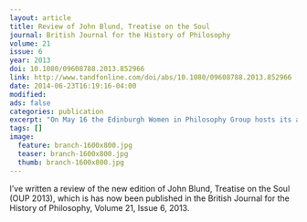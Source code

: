 ```yaml
---
layout: article
title: Review of John Blund, Treatise on the Soul
journal: British Journal for the History of Philosophy
volume: 21
issue: 6
year: 2013
doi: 10.1080/09608788.2013.852966
link: http://www.tandfonline.com/doi/abs/10.1080/09608788.2013.852966
date: 2014-06-23T16:19:16-04:00
modified:
ads: false
categories: publication
excerpt: "On May 16 the Edinburgh Women in Philosophy Group hosts its annual Spring Workshop. I will give a response to Amia Srinivasan."
tags: []
image:
  feature: branch-1600x800.jpg 
  teaser: branch-1600x800.jpg
  thumb: branch-1600x800.jpg
---
```


I’ve written a review of the new edition of John Blund, Treatise on the Soul (OUP 2013), which is has now been published in the British Journal for the History of Philosophy, Volume 21, Issue 6, 2013.